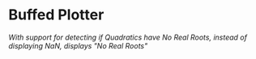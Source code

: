 # Buffed Plotter

_With support for detecting if Quadratics have No Real Roots, instead of displaying NaN, displays "No Real Roots"_
